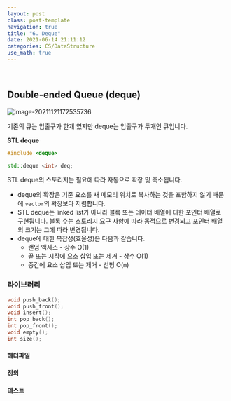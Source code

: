 ```yaml
---
layout: post
class: post-template
navigation: true
title: "6. Deque"
date: 2021-06-14 21:11:12
categories: CS/DataStructure
use_math: true
---
```

<br>


## Double-ended Queue (deque)
![image-20211121172535736](/Users/doongin/home/projects/doooooooong.github.io/assets/markdown_images/image-20211121172535736.png)

기존의 큐는 입출구가 한개 였지만 deque는 입출구가 두개인 큐입니다.



**STL deque**

```c++
#include <deque>

std::deque <int> deq;
```



STL deque의 스토리지는 필요에 따라 자동으로 확장 및 축소됩니다.

- deque의 확장은 기존 요소를 새 메모리 위치로 복사하는 것을 포함하지 않기 때문에 `vector`의 확장보다 저렴합니다.
- STL deque는 linked list가 아니라 블록 또는 데이터 배열에 대한 포인터 배열로 구현됩니다. 블록 수는 스토리지 요구 사항에 따라 동적으로 변경되고 포인터 배열의 크기는 그에 따라 변경됩니다.
- deque에 대한 복잡성(효율성)은 다음과 같습니다.
  - 랜덤 액세스 - 상수 O(1)
  - 끝 또는 시작에 요소 삽입 또는 제거 - 상수 O(1)
  - 중간에 요소 삽입 또는 제거 - 선형 O(n)



### 라이브러리

```c++
void push_back();
void push_front();
void insert();
int pop_back();
int pop_front();
void empty();
int size();

```



#### 헤더파일



#### 정의



#### 테스트

